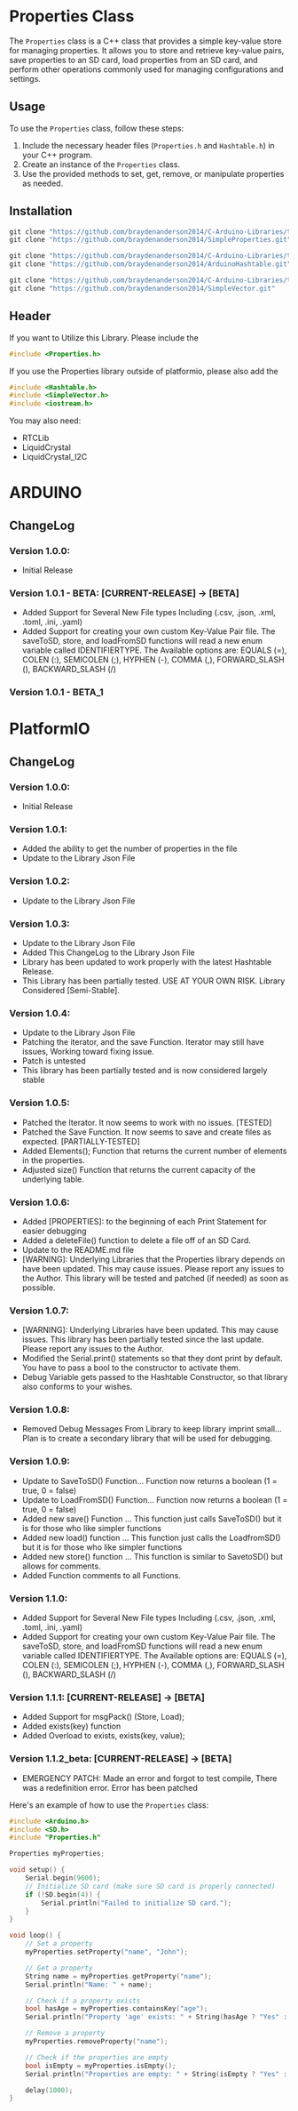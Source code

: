 # Properties Class

The `Properties` class is a C++ class that provides a simple key-value store for managing properties. It allows you to store and retrieve key-value pairs, save properties to an SD card, load properties from an SD card, and perform other operations commonly used for managing configurations and settings.

## Usage

To use the `Properties` class, follow these steps:

1. Include the necessary header files (`Properties.h` and `Hashtable.h`) in your C++ program.
2. Create an instance of the `Properties` class.
3. Use the provided methods to set, get, remove, or manipulate properties as needed.

## Installation

```powershell
git clone "https://github.com/braydenanderson2014/C-Arduino-Libraries/tree/main/Properties.git" OR
git clone "https://github.com/braydenanderson2014/SimpleProperties.git"

git clone "https://github.com/braydenanderson2014/C-Arduino-Libraries/tree/main/Hashtable.git" OR
git clone "https://github.com/braydenanderson2014/ArduinoHashtable.git"

git clone "https://github.com/braydenanderson2014/C-Arduino-Libraries/tree/main/SimpleVector.git" OR
git clone "https://github.com/braydenanderson2014/SimpleVector.git"


```
## Header

If you want to Utilize this Library. Please include the 
```cpp 
#include <Properties.h> 
```

If you use the Properties library outside of platformio, please also add the 
```cpp
#include <Hashtable.h>
#include <SimpleVector.h>
#include <iostream.h>
```

You may also need:
* RTCLib
* LiquidCrystal
* LiquidCrystal_I2C

# ARDUINO
## ChangeLog
### Version 1.0.0:
* Initial Release
### Version 1.0.1 - BETA: [CURRENT-RELEASE] -> [BETA]
* Added Support for Several New File types Including (.csv, .json, .xml, .toml, .ini, .yaml)
* Added Support for creating your own custom Key-Value Pair file. The saveToSD, store, and loadFromSD functions will read a new enum variable called IDENTIFIERTYPE. The Available options are: EQUALS (=), COLEN (:), SEMICOLEN (;), HYPHEN (-), COMMA (,), FORWARD_SLASH (\), BACKWARD_SLASH (/)
### Version 1.0.1 - BETA_1

# PlatformIO
## ChangeLog
### Version 1.0.0:
* Initial Release 
### Version 1.0.1:
* Added the ability to get the number of properties in the file
* Update to the Library Json File
### Version 1.0.2:
* Update to the Library Json File
### Version 1.0.3:
* Update to the Library Json File
* Added This ChangeLog to the Library Json File
* Library has been updated to work properly with the latest Hashtable Release.
* This Library has been partially tested. USE AT YOUR OWN RISK. Library Considered [Semi-Stable].
### Version 1.0.4:
* Update to the Library Json File
* Patching the iterator, and the save Function. Iterator may still have issues, Working toward fixing issue.
* Patch is untested
* This library has been partially tested and is now considered largely stable
### Version 1.0.5:
* Patched the Iterator. It now seems to work with no issues. [TESTED]
* Patched the Save Function. It now seems to save and create files as expected. [PARTIALLY-TESTED]
* Added Elements(); Function that returns the current number of elements in the properties.
* Adjusted size() Function that returns the current capacity of the underlying table.
### Version 1.0.6:
* Added [PROPERTIES]: to the beginning of each Print Statement for easier debugging
* Added a deleteFile() function to delete a file off of an SD Card.
* Update to the README.md file
* [WARNING]: Underlying Libraries that the Properties library depends on have been updated. This may cause issues. Please report any issues to the Author. This library will be tested and patched (if needed) as soon as possible.
### Version 1.0.7:
* [WARNING]: Underlying Libraries have been updated. This may cause issues. This library has been partially tested since the last update. Please report any issues to the Author.
* Modified the Serial.print() statements so that they dont print by default. You have to pass a bool to the constructor to activate them.
* Debug Variable gets passed to the Hashtable Constructor, so that library also conforms to your wishes.
### Version 1.0.8:
* Removed Debug Messages From Library to keep library imprint small... Plan is to create a secondary library that will be used for debugging.
### Version 1.0.9:
* Update to SaveToSD() Function... Function now returns a boolean (1 = true, 0 = false)
* Update to LoadFromSD() Function... Function now returns a boolean (1 = true, 0 = false)
* Added new save() Function ... This function just calls SaveToSD() but it is for those who like simpler functions
* Added new load() function ... This function just calls the LoadfromSD() but it is for those who like simpler functions
* Added new store() function ... This function is similar to SavetoSD() but allows for comments.
* Added Function comments to all Functions.
### Version 1.1.0:
* Added Support for Several New File types Including (.csv, .json, .xml, .toml, .ini, .yaml)
* Added Support for creating your own custom Key-Value Pair file. The saveToSD, store, and loadFromSD functions will read a new enum variable called IDENTIFIERTYPE. The Available options are: EQUALS (=), COLEN (:), SEMICOLEN (;), HYPHEN (-), COMMA (,), FORWARD_SLASH (\), BACKWARD_SLASH (/)
### Version 1.1.1:  [CURRENT-RELEASE] -> [BETA]
* Added Support for msgPack() (Store, Load);
* Added exists(key) function
* Added Overload to exists, exists(key, value);
### Version 1.1.2_beta: [CURRENT-RELEASE] -> [BETA]
* EMERGENCY PATCH: Made an error and forgot to test compile, There was a redefinition error. Error has been patched

            
            


Here's an example of how to use the `Properties` class:

```cpp
#include <Arduino.h>
#include <SD.h>
#include "Properties.h"

Properties myProperties;

void setup() {
    Serial.begin(9600);
    // Initialize SD card (make sure SD card is properly connected)
    if (!SD.begin(4)) {
        Serial.println("Failed to initialize SD card.");
    }
}

void loop() {
    // Set a property
    myProperties.setProperty("name", "John");

    // Get a property
    String name = myProperties.getProperty("name");
    Serial.println("Name: " + name);

    // Check if a property exists
    bool hasAge = myProperties.containsKey("age");
    Serial.println("Property 'age' exists: " + String(hasAge ? "Yes" : "No"));

    // Remove a property
    myProperties.removeProperty("name");

    // Check if the properties are empty
    bool isEmpty = myProperties.isEmpty();
    Serial.println("Properties are empty: " + String(isEmpty ? "Yes" : "No"));

    delay(1000);
}


```
